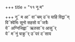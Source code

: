 +++
title = "११ नू म"

+++
नू᳓ म आ᳓ वा᳓चम् उ᳓प याहि विद्वा᳓न्  
वि᳓श्वेभिः सूनो सहसो य᳓जत्रैः  
ये᳓ अग्निजिह्वा᳓ ऋतसा᳓प आसु᳓र्  
ये᳓ म᳓नुं चक्रु᳓र् उ᳓परं द᳓साय